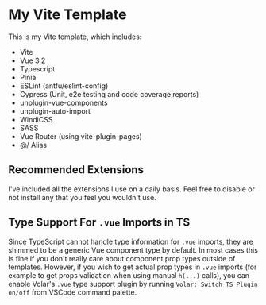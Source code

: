# My Vite Template

This is my Vite template, which includes:

- Vite
- Vue 3.2
- Typescript
- Pinia
- ESLint (antfu/eslint-config)
- Cypress (Unit, e2e testing and code coverage reports)
- unplugin-vue-components
- unplugin-auto-import
- WindiCSS
- SASS
- Vue Router (using vite-plugin-pages)
- @/ Alias
## Recommended Extensions

I've included all the extensions I use on a daily basis. Feel free to disable
or not install any that you feel you wouldn't use.

## Type Support For `.vue` Imports in TS

Since TypeScript cannot handle type information for `.vue` imports, they are shimmed to be a generic Vue component type by default. In most cases this is fine if you don't really care about component prop types outside of templates. However, if you wish to get actual prop types in `.vue` imports (for example to get props validation when using manual `h(...)` calls), you can enable Volar's `.vue` type support plugin by running `Volar: Switch TS Plugin on/off` from VSCode command palette.
